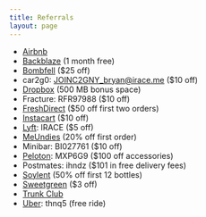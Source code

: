 ```yaml
---
title: Referrals
layout: page
---
```


* [Airbnb](www.airbnb.com/c/bryani15)
* [Backblaze](https://secure.backblaze.com/r/01vy1j) (1 month free)
* [Bombfell](https://bombfell.com/?rc=480709OqTbn) ($25 off)
* car2g0: JOINC2GNY_bryan@irace.me ($10 off)
* [Dropbox](https://db.tt/PNFeXTxb) (500 MB bonus space)
* Fracture: RFR97988 ($10 off)
* [FreshDirect](https://refer.freshdirect.com/s/bryan) ($50 off first two orders)
* [Instacart](https://inst.cr/t/T7njvHHcW) ($10 off)
* [Lyft](https://www.lyft.com/invite/IRACE): IRACE ($5 off)
* [MeUndies](http://getcomfy.in/ghS3h) (20% off first order)
* Minibar: BI027761 ($10 off)
* [Peloton](https://www.pelotoncycle.com/referrals/MXP6G9): MXP6G9 ($100 off accessories)
* Postmates: ihndz ($101 in free delivery fees)
* [Soylent](soy.lt/r/bJs7WOLaJP) (50% off first 12 bottles)
* [Sweetgreen](https://www.thelevelup.com/c/EM-S2EKOLR5FT) ($3 off)
* [Trunk Club](https://www.trunkclub.com/my/invite/9WCPMS)
* [Uber](https://www.uber.com/invite/thnq5): thnq5 (free ride)
